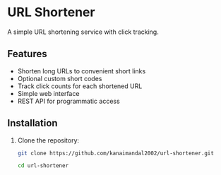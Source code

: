 # URL Shortener

A simple URL shortening service with click tracking.

## Features

- Shorten long URLs to convenient short links
- Optional custom short codes
- Track click counts for each shortened URL
- Simple web interface
- REST API for programmatic access

## Installation

1. Clone the repository:
   ```bash
   git clone https://github.com/kanaimandal2002/url-shortener.git
   
   cd url-shortener
